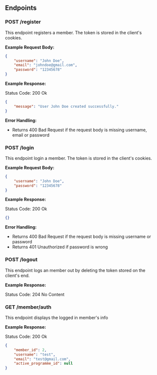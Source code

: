 ## Endpoints

### POST /register

This endpoint registers a member. The token is stored in the client's cookies.

**Example Request Body:**

```json
{
    "username": "John Doe",
    "email": "johndoe@gmail.com",
    "password": "12345678"
}
```

**Example Response:**

Status Code: 200 Ok

```json
{
    "message": "User John Doe created successfully."
}
```

**Error Handling:**
- Returns 400 Bad Request if the request body is missing username, email or password

### POST /login

This endpoint login a member. The token is stored in the client's cookies.

**Example Request Body:**

```json
{
    "username": "John Doe",
    "password": "12345678"
}
```

**Example Response:**

Status Code: 200 Ok

```json
{}
```

**Error Handling:**
- Returns 400 Bad Request if the request body is missing username or password 
- Returns 401 Unauthorized if password is wrong

### POST /logout

This endpoint logs an member out by deleting the token stored on the client's end.

**Example Response:**

Status Code: 204 No Content

### GET /member/auth

This endpoint displays the logged in member's info

**Example Response:**

Status Code: 200 Ok

```json
{
    "member_id": 2,
    "username": "test",
    "email": "test@gmail.com",
    "active_programme_id": null
}
```

